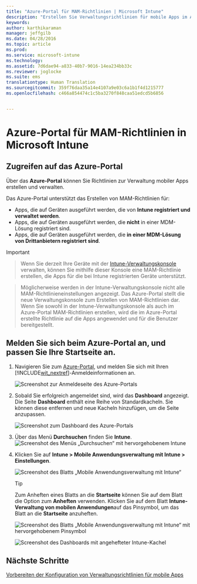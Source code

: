 ```yaml
---
title: "Azure-Portal für MAM-Richtlinien | Microsoft Intune"
description: "Erstellen Sie Verwaltungsrichtlinien für mobile Apps im Azure-Portal. Die Richtlinien, die Sie hier erstellen, können auf Geräte mit oder ohne Registrierung in Intune angewendet werden."
keywords: 
author: karthikaraman
manager: jeffgilb
ms.date: 04/28/2016
ms.topic: article
ms.prod: 
ms.service: microsoft-intune
ms.technology: 
ms.assetid: 7d6dae94-a833-40b7-9016-14ea234bb33c
ms.reviewer: joglocke
ms.suite: ems
translationtype: Human Translation
ms.sourcegitcommit: 359f76daa35a14e4107a9e03c6a1b1f4d1215777
ms.openlocfilehash: c466a854474c1c5ba3270f848caa51edcd5b6856


---
```


# Azure-Portal für MAM-Richtlinien in Microsoft Intune
## Zugreifen auf das Azure-Portal
Über das **Azure-Portal** können Sie Richtlinien zur Verwaltung mobiler Apps erstellen und verwalten.

Das Azure-Portal unterstützt das Erstellen von MAM-Richtlinien für:
- Apps, die auf Geräten ausgeführt werden, die von **Intune registriert und verwaltet werden**.
- Apps, die auf Geräten ausgeführt werden, die **nicht** in einer MDM-Lösung registriert sind.
- Apps, die auf Geräten ausgeführt werden, die **in einer MDM-Lösung von Drittanbietern registriert sind**.

>[!IMPORTANT]

> Wenn Sie derzeit Ihre Geräte mit der [Intune-Verwaltungskonsole](configure-and-deploy-mobile-application-management-policies-in-the-microsoft-intune-console.md) verwalten, können Sie mithilfe dieser Konsole eine MAM-Richtlinie erstellen, die Apps für die bei Intune registrierten Geräte unterstützt.

> Möglicherweise werden in der Intune-Verwaltungskonsole nicht alle MAM-Richtlinieneinstellungen angezeigt. Das Azure-Portal stellt die neue Verwaltungskonsole zum Erstellen von MAM-Richtlinien dar. Wenn Sie sowohl in der Intune-Verwaltungskonsole als auch im Azure-Portal MAM-Richtlinien erstellen, wird die im Azure-Portal erstellte Richtlinie auf die Apps angewendet und für die Benutzer bereitgestellt.

## Melden Sie sich beim Azure-Portal an, und passen Sie Ihre Startseite an.

1.  Navigieren Sie zum [Azure-Portal](https://portal.azure.com), und melden Sie sich mit Ihren [!INCLUDE[wit_nextref](../includes/wit_nextref_md.md)]-Anmeldeinformationen an.

    ![Screenshot zur Anmeldeseite des Azure-Portals](../media/AppManagement/AzurePortal_MAMSigninPage.png)

2.  Sobald Sie erfolgreich angemeldet sind, wird das **Dashboard** angezeigt. Die Seite **Dashboard** enthält eine Reihe von Standardkacheln. Sie können diese entfernen und neue Kacheln hinzufügen, um die Seite anzupassen.

    ![Screenshot zum Dashboard des Azure-Portals](../media/AppManagement/AzurePortal_MAMStartboard_NoMAM.png)

3.  Über das Menü **Durchsuchen** finden Sie **Intune**.![Screenshot des Menüs „Durchsuchen“ mit hervorgehobenem Intune](../media/AppManagement/AzurePortal_MAM_Browse_Intune.png)

4.  Klicken Sie auf **Intune > Mobile Anwendungsverwaltung mit Intune > Einstellungen**.

    ![Screenshot des Blatts „Mobile Anwendungsverwaltung mit Intune“](../media/AppManagement/AzurePortal_MAM_Mainblade.png)

    > [!TIP]
    > Zum Anheften eines Blatts an die **Startseite** können Sie auf dem Blatt die Option zum **Anheften** verwenden.  Klicken Sie auf dem Blatt **Intune-Verwaltung von mobilen Anwendungen**auf das Pinsymbol, um das Blatt an die **Startseite** anzuheften.

    ![Screenshot des Blatts „Mobile Anwendungsverwaltung mit Intune“ mit hervorgehobenem Pinsymbol](../media/AppManagement/AzurePortal_MAM_PinBladeAction.png)

    ![Screenshot des Dashboards mit angehefteter Intune-Kachel](../media/AppManagement/AzurePortal_MAM_Startboard_withMAM.png)
## Nächste Schritte
[Vorbereiten der Konfiguration von Verwaltungsrichtlinien für mobile Apps](get-ready-to-configure-mobile-app-management-policies-with-microsoft-intune.md)



<!--HONumber=Jul16_HO3-->


